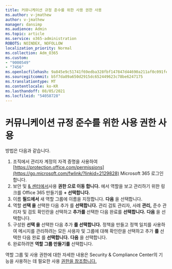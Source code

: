 ```yaml
---
title: 커뮤니케이션 규정 준수를 위한 사용 권한 사용
ms.author: v-jmathew
author: v-jmathew
manager: dansimp
ms.audience: Admin
ms.topic: article
ms.service: o365-administration
ROBOTS: NOINDEX, NOFOLLOW
localization_priority: Normal
ms.collection: Adm_O365
ms.custom:
- "9000549"
- "7456"
ms.openlocfilehash: 9a845e9c51741f69edba328fbf147847d44690a211af0c091fe29733414f771b
ms.sourcegitcommit: b5f7da89a650d2915dc652449623c78be6247175
ms.translationtype: MT
ms.contentlocale: ko-KR
ms.lasthandoff: 08/05/2021
ms.locfileid: "54058728"
---
```

# <a name="enable-permissions-for-communication-compliance"></a>커뮤니케이션 규정 준수를 위한 사용 권한 사용

방법은 다음과 같습니다.

1. 조직에서 관리자 계정의 자격 증명을 사용하여 [https://protection.office.com/permissions](https://go.microsoft.com/fwlink/?linkid=2129828) Microsoft 365 로그인합니다.
2. 보안 및 [& 센터에서](https://go.microsoft.com/fwlink/?linkid=2101341)사용 **권한 으로 이동 합니다.** 에서 역할을 보고 관리하기 위한 링크를 Office 365 만들기를 **\+ 선택합니다.**
3. 이름 **필드에서** 새 역할 그룹에 이름을 지정합니다. **다음** 을 선택합니다.
4. 역할 **선택 을** 선택한 다음 추가 를 **선택합니다.** 관리 검토 관리자, 사례 **관리,** 준수 관리자 및 검토 확인란을 선택하고 **추가를** 선택한 다음 완료를  **선택합니다.** **다음** 을 선택합니다.
5. 구성원 **선택 을** 선택한 다음 추가 **를 선택합니다.** 정책을 만들고 정책 일치를 사용하여 메시지를 관리하려는 모든 사용자 및 그룹에 대해 확인란을 선택하고 추가 **를** 선택한 다음 완료 를 **선택합니다.** **다음** 을 선택합니다.
6. 완료하려면 **역할 그룹 만들기를** 선택합니다.

역할 그룹 및 사용 권한에 대한 자세한 내용은 Security & Compliance Center의 기능을 사용하는 데 필요한 사용 [권한을 참조합니다.](https://go.microsoft.com/fwlink/?linkid=2114184)
